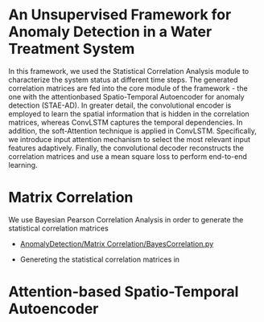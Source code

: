 # An Unsupervised Framework for Anomaly Detection in a Water Treatment System 
In this framework, we used the Statistical Correlation Analysis module to characterize the system status at different time steps.  The generated correlation matrices are fed into the core module of the framework - the one with the attentionbased Spatio-Temporal Autoencoder  for anomaly detection (STAE-AD). In greater detail, the convolutional encoder is employed to learn the spatial information that is hidden in the correlation matrices, whereas ConvLSTM captures the temporal dependencies. In addition, the soft-Attention technique  is applied in ConvLSTM. Specifically, we introduce input attention mechanism to select the most relevant input features adaptively. Finally, the convolutional decoder reconstructs the correlation matrices and use a mean square loss to perform end-to-end learning.


# Matrix Correlation
We use Bayesian Pearson Correlation Analysis in order to generate the statistical correlation matrices

* [AnomalyDetection/Matrix Correlation/BayesCorrelation.py](https://github.com/AlexandraM1011/AnomalyDetection/blob/master/Matrix%20Correlation/BayesCorrelation.py)

* Genereting the statistical correlation matrices in 

# Attention-based Spatio-Temporal Autoencoder
